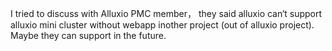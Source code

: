 I tried to discuss with Alluxio  PMC member， they said alluxio can‘t support alluxio mini cluster without webapp  inother project (out of alluxio project). Maybe they can support in the future.
